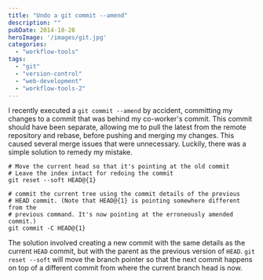 ```yaml
---
title: "Undo a git commit --amend"
description: ""
pubDate: 2014-10-28
heroImage: '/images/git.jpg'
categories: 
  - "workflow-tools"
tags: 
  - "git"
  - "version-control"
  - "web-development"
  - "workflow-tools-2"
---
```


I recently executed a `git commit --amend` by accident, committing my changes to a commit that was behind my co-worker's commit. This commit should have been separate, allowing me to pull the latest from the remote repository and rebase, before pushing and merging my changes. This caused several merge issues that were unnecessary. Luckily, there was a simple solution to remedy my mistake.

```
# Move the current head so that it's pointing at the old commit
# Leave the index intact for redoing the commit
git reset --soft HEAD@{1}

# commit the current tree using the commit details of the previous
# HEAD commit. (Note that HEAD@{1} is pointing somewhere different from the
# previous command. It's now pointing at the erroneously amended commit.)
git commit -C HEAD@{1}
```

The solution involved creating a new commit with the same details as the current `HEAD` commit, but with the parent as the previous version of `HEAD`. `git reset --soft` will move the branch pointer so that the next commit happens on top of a different commit from where the current branch head is now.
